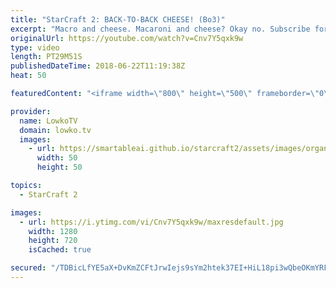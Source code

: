 ```yaml
---
title: "StarCraft 2: BACK-TO-BACK CHEESE! (Bo3)"
excerpt: "Macro and cheese. Macaroni and cheese? Okay no. Subscribe for more videos: http://lowko.tv/youtube Dark vs Rogue: https://goo.gl/iWUfxS  A great best-of-3 series between INnoVation and Solar. In these games, not only do we get a really solid and modern game of Zerg vs Terran, we also get to see INnoVation"
originalUrl: https://youtube.com/watch?v=Cnv7Y5qxk9w
type: video
length: PT29M51S
publishedDateTime: 2018-06-22T11:19:38Z
heat: 50

featuredContent: "<iframe width=\"800\" height=\"500\" frameborder=\"0\" src=\"https://www.youtube.com/embed/Cnv7Y5qxk9w\" allow=\"accelerometer; autoplay; encrypted-media; gyroscope; picture-in-picture\" allowfullscreen></iframe>"

provider:
  name: LowkoTV
  domain: lowko.tv
  images:
    - url: https://smartableai.github.io/starcraft2/assets/images/organizations/lowko.tv-50x50.jpg
      width: 50
      height: 50

topics:
  - StarCraft 2

images:
  - url: https://i.ytimg.com/vi/Cnv7Y5qxk9w/maxresdefault.jpg
    width: 1280
    height: 720
    isCached: true

secured: "/TDBicLfYE5aX+DvKmZCFtJrwIejs9sYm2htek37EI+HiL18pi3wQbeOKmYRFmjFSlZtSXOWcHcE/bal24db/5PxMCkMk/BMIyZb3ADqTvKS7mqOdZHebtZRkhlxpyoNBxxZBfETegT6Ftae2nl6RJLQDh1WjBmiLTJ3UMDG8MR4PbPYAjAiipsZVX6N+qDEwpYXDa4TAh25/oCzdLGaldgkcL/tuf87wBdMEQW/1QIp6XP9v3f/D2EgvG5fpc1iP75yRxJ2lA1SxVNzZoZK21JOQ7mvS8zQ8aMwhUfnPYqSREkqxSyJFVsX7aw+x3NZQ1zehAmTJahqvv5YWMycAOVQ5t2+VAv10LsKKrXn9oWYFAheC1zyPq25wOD4w9ZHljs83P2jPyLxY+QRfyrwCwq7SubcZspAQ0zeCW24BS5/J6CVpu5QDjrQfnjVDZel;RWqdcweTINe/qJuADXq+vQ=="
---
```


